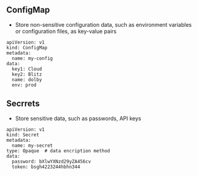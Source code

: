 ## ConfigMap
- Store non-sensitive configuration data, such as environment variables or configuration files, as key-value pairs
````
apiVersion: v1
kind: ConfigMap
metadata:
  name: my-config
data:
  key1: Cloud
  key2: Blitz
  name: dolby
  env: prod
````
## Secrrets
- Store sensitive data, such as passwords, API keys

````
apiVersion: v1
kind: Secret
metadata:
  name: my-secret
type: Opaque  # data encription method
data:
  password: bXlwYXNzd29yZA456cv 
  token: bsgh4223244hbhn344
````
